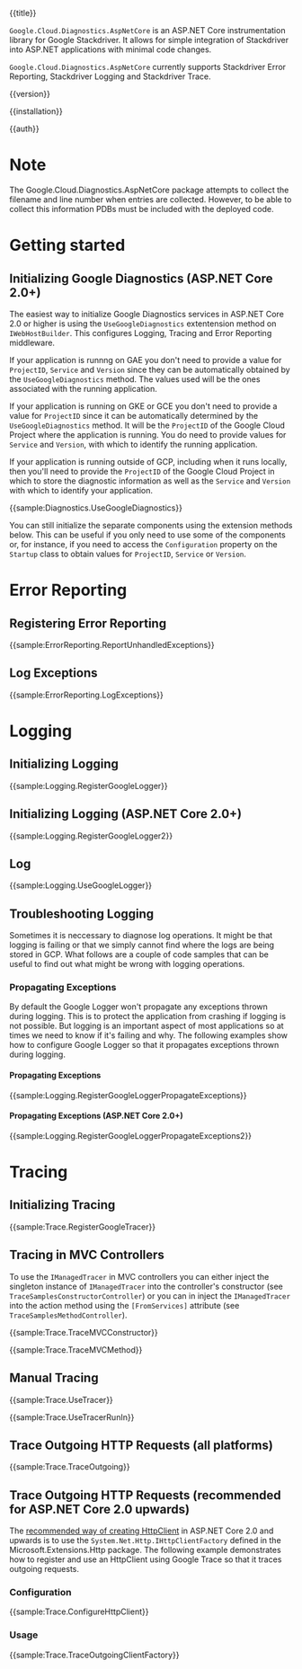 {{title}}

`Google.Cloud.Diagnostics.AspNetCore` is an ASP.NET Core instrumentation library for Google Stackdriver.
It allows for simple integration of Stackdriver into ASP.NET applications with minimal code changes.

`Google.Cloud.Diagnostics.AspNetCore` currently supports Stackdriver Error Reporting, Stackdriver Logging
and Stackdriver Trace.

{{version}}

{{installation}}

{{auth}}

# Note
The Google.Cloud.Diagnostics.AspNetCore package attempts to collect the filename and line number when
entries are collected. However, to be able to collect this information PDBs must be included with
the deployed code.

# Getting started

## Initializing Google Diagnostics (ASP.NET Core 2.0+)

The easiest way to initialize Google Diagnostics services in ASP.NET Core 2.0 or higher
is using the `UseGoogleDiagnostics` extentension method on `IWebHostBuilder`. This configures
Logging, Tracing and Error Reporting middleware.

If your application is runnng on GAE you don't need to provide a value for `ProjectID`, `Service`
and `Version` since they can be automatically obtained by the `UseGoogleDiagnostics` method. The
values used will be the ones associated with the running application.

If your application is running on GKE or GCE you don't need to provide a value for `ProjectID`
since it can be automatically determined by the `UseGoogleDiagnostics` method. It will be the
`ProjectID` of the Google Cloud Project where the application is running. You do need to
provide values for `Service` and `Version`, with which to identify the running application.

If your application is running outside of GCP, including when it runs locally, then you'll need to
provide the `ProjectID` of the Google Cloud Project in which to store the diagnostic information
as well as the `Service` and `Version` with which to identify your application.

{{sample:Diagnostics.UseGoogleDiagnostics}}

You can still initialize the separate components using the extension methods below. This can be useful
if you only need to use some of the components or, for instance, if you need to access the `Configuration`
property on the `Startup` class to obtain values for `ProjectID`, `Service` or `Version`.

# Error Reporting

## Registering Error Reporting

{{sample:ErrorReporting.ReportUnhandledExceptions}}

## Log Exceptions

{{sample:ErrorReporting.LogExceptions}}

# Logging

## Initializing Logging

{{sample:Logging.RegisterGoogleLogger}}

## Initializing Logging (ASP.NET Core 2.0+)

{{sample:Logging.RegisterGoogleLogger2}}

## Log

{{sample:Logging.UseGoogleLogger}}

## Troubleshooting Logging

Sometimes it is neccessary to diagnose log operations. It might be that logging is failing or that
we simply cannot find where the logs are being stored in GCP. What follows are a couple of code samples
that can be useful to find out what might be wrong with logging operations.

### Propagating Exceptions

By default the Google Logger won't propagate any exceptions thrown during logging. This is to protect the
application from crashing if logging is not possible. But logging is an important aspect of most applications
so at times we need to know if it's failing and why. The following examples show how to configure Google Logger
so that it propagates exceptions thrown during logging.

#### Propagating Exceptions

{{sample:Logging.RegisterGoogleLoggerPropagateExceptions}}

#### Propagating Exceptions (ASP.NET Core 2.0+)

{{sample:Logging.RegisterGoogleLoggerPropagateExceptions2}}

# Tracing

## Initializing Tracing

{{sample:Trace.RegisterGoogleTracer}}

## Tracing in MVC Controllers

To use the `IManagedTracer` in MVC controllers you can either inject the singleton instance of 
`IManagedTracer` into the controller's constructor (see `TraceSamplesConstructorController`) or you
can in inject the `IManagedTracer` into the action method using the `[FromServices]` attribute
(see `TraceSamplesMethodController`).

{{sample:Trace.TraceMVCConstructor}}

{{sample:Trace.TraceMVCMethod}}

## Manual Tracing

{{sample:Trace.UseTracer}}

{{sample:Trace.UseTracerRunIn}}

## Trace Outgoing HTTP Requests (all platforms)

{{sample:Trace.TraceOutgoing}}

## Trace Outgoing HTTP Requests (recommended for ASP.NET Core 2.0 upwards)

The [recommended way of creating HttpClient](https://docs.microsoft.com/en-us/aspnet/core/fundamentals/http-requests?view=aspnetcore-2.1) in ASP.NET Core 2.0 and upwards is to use the 
`System.Net.Http.IHttpClientFactory` defined in the Microsoft.Extensions.Http package.
The following example demonstrates how to register and use an HttpClient using Google Trace so that it traces
outgoing requests.

### Configuration

{{sample:Trace.ConfigureHttpClient}}

### Usage

{{sample:Trace.TraceOutgoingClientFactory}}
